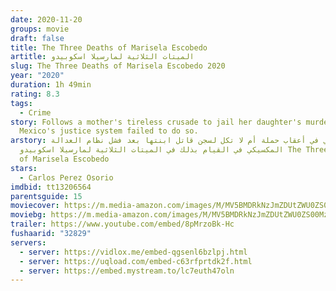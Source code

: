 ```yaml
---
date: 2020-11-20
groups: movie
draft: false
title: The Three Deaths of Marisela Escobedo
artitle: الميتات الثلاثية لمارسيلا اسكوبيدو
slug: The Three Deaths of Marisela Escobedo 2020
year: "2020"
duration: 1h 49min
rating: 8.3
tags:
  - Crime
story: Follows a mother's tireless crusade to jail her daughter's murderer after
  Mexico's justice system failed to do so.
arstory: يأتي في أعقاب حملة أم لا تكل لسجن قاتل ابنتها بعد فشل نظام العدالة
  المكسيكي في القيام بذلك في الميتات الثلاثية لمارسيلا اسكوبيدو The Three Deaths
  of Marisela Escobedo
stars:
  - Carlos Perez Osorio
imdbid: tt13206564
parentsguide: 15
moviecover: https://m.media-amazon.com/images/M/MV5BMDRkNzJmZDUtZWU0ZS00MzFjLThkZDgtMjFiZmY2MTdiZTIyXkEyXkFqcGdeQXVyNjEwNTM2Mzc@._V1_FMjpg_UX1142_.jpg
moviebg: https://m.media-amazon.com/images/M/MV5BMDRkNzJmZDUtZWU0ZS00MzFjLThkZDgtMjFiZmY2MTdiZTIyXkEyXkFqcGdeQXVyNjEwNTM2Mzc@._V1_FMjpg_UX1142_.jpg
trailer: https://www.youtube.com/embed/8pMrzoBk-Hc
fushaarid: "32829"
servers:
  - server: https://vidlox.me/embed-qgsenl6bzlpj.html
  - server: https://uqload.com/embed-c63rfprtdk2f.html
  - server: https://embed.mystream.to/lc7euth47oln
---
```

